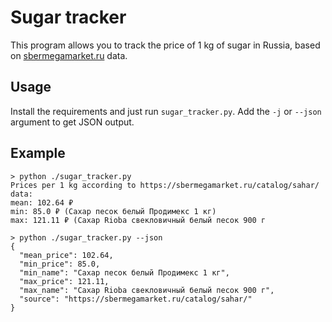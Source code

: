 # Sugar tracker

This program allows you to track the price of 1 kg of sugar in Russia, based on [sbermegamarket.ru](https://sbermegamarket.ru/) data.

## Usage

Install the requirements and just run `sugar_tracker.py`. Add the `-j` or `--json` argument to get JSON output.

## Example

```
> python ./sugar_tracker.py   
Prices per 1 kg according to https://sbermegamarket.ru/catalog/sahar/ data:
mean: 102.64 ₽
min: 85.0 ₽ (Сахар песок белый Продимекс 1 кг)
max: 121.11 ₽ (Сахар Rioba свекловичный белый песок 900 г

> python ./sugar_tracker.py --json
{
  "mean_price": 102.64,
  "min_price": 85.0,
  "min_name": "Сахар песок белый Продимекс 1 кг",
  "max_price": 121.11,
  "max_name": "Сахар Rioba свекловичный белый песок 900 г",
  "source": "https://sbermegamarket.ru/catalog/sahar/"
}
```
